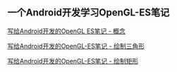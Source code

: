 ## 一个Android开发学习OpenGL-ES笔记

[写给Android开发的OpenGL ES笔记 - 概念](https://github.com/flyminiboy/LearnOpenGLES/blob/main/%E5%86%99%E7%BB%99Android%E5%BC%80%E5%8F%91%E7%9A%84OpenGL%20ES%E7%AC%94%E8%AE%B0%20-%20%E6%A6%82%E5%BF%B5.md)

[写给Android开发的OpenGL-ES笔记 - 绘制三角形](https://github.com/flyminiboy/LearnOpenGLES/blob/main/%E5%86%99%E7%BB%99Android%E5%BC%80%E5%8F%91%E7%9A%84OpenGL-ES%E7%AC%94%E8%AE%B0%20-%20%E7%BB%98%E5%88%B6%E4%B8%89%E8%A7%92%E5%BD%A2.md)

[写给Android开发的OpenGL-ES笔记 - 绘制矩形](https://github.com/flyminiboy/LearnOpenGLES/blob/main/%E5%86%99%E7%BB%99Android%E5%BC%80%E5%8F%91%E7%9A%84OpenGL-ES%E7%AC%94%E8%AE%B0%20-%20%E7%BB%98%E5%88%B6%E7%9F%A9%E5%BD%A2.md)
